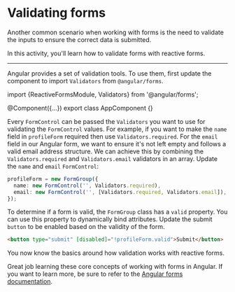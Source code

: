 # Validating forms

Another common scenario when working with forms is the need to validate the inputs to ensure the correct data is submitted.

In this activity, you'll learn how to validate forms with reactive forms.

<hr>

<docs-workflow>

<docs-step title="Import Validators">

Angular provides a set of validation tools. To use them, first update the component to import `Validators` from `@angular/forms`.

<docs-code language="ts" highlight="[1]">
import {ReactiveFormsModule, Validators} from '@angular/forms';

@Component({...})
export class AppComponent {}
</docs-code>

</docs-step>

<docs-step title="Add validation to form">

Every `FormControl` can be passed the `Validators` you want to use for validating the `FormControl` values. For example, if you want to make the `name` field in `profileForm` required then use `Validators.required`.
For the `email` field in our Angular form, we want to ensure it's not left empty and follows a valid email address structure. We can achieve this by combining the `Validators.required` and `Validators.email` validators in an array.
Update the `name` and `email` `FormControl`:

```ts
profileForm = new FormGroup({
  name: new FormControl('', Validators.required),
  email: new FormControl('', [Validators.required, Validators.email]),
});
```

</docs-step>

<docs-step title="Check form validation in template">

To determine if a form is valid, the `FormGroup` class has a `valid` property.
You can use this property to dynamically bind attributes. Update the submit `button` to be enabled based on the validity of the form.

```html
<button type="submit" [disabled]="!profileForm.valid">Submit</button>
```

</docs-step>

</docs-workflow>

You now know the basics around how validation works with reactive forms.

Great job learning these core concepts of working with forms in Angular. If you want to learn more, be sure to refer to the [Angular forms documentation](guide/forms/form-validation).
